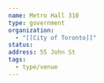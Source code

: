 ```yaml
---
name: Metro Hall 310
type: government
organization:
  - "[[City of Toronto]]"
status:
address: 55 John St
tags:
  - type/venue
---
```

